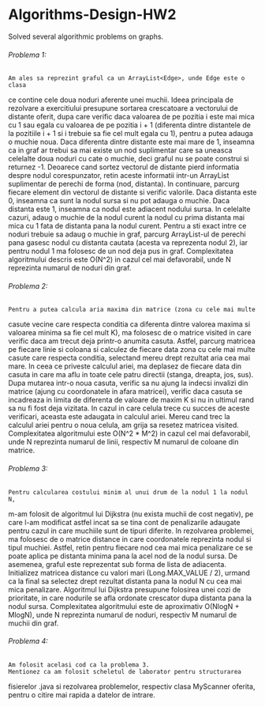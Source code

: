 # Algorithms-Design-HW2
Solved several algorithmic problems on graphs.

###### Problema 1:
	Am ales sa reprezint graful ca un ArrayList<Edge>, unde Edge este o clasa
ce contine cele doua noduri aferente unei muchii. Ideea principala de rezolvare
a exercitiului presupune sortarea crescatoare a vectorului de distante oferit,
dupa care verific daca valoarea de pe pozitia i este mai mica cu 1 sau egala cu
valoarea de pe pozitia i + 1 (diferenta dintre distantele de la pozitiile i + 1
si i trebuie sa fie cel mult egala cu 1), pentru a putea adauga o muchie noua.
Daca diferenta dintre distante este mai mare de 1, inseamna ca in graf ar 
trebui sa mai existe un nod suplimentar care sa uneasca celelalte doua noduri
cu cate o muchie, deci graful nu se poate construi si returnez -1. Deoarece 
cand sortez vectorul de distante pierd informatia despre nodul corespunzator,
retin aceste informatii intr-un ArrayList suplimentar de perechi de forma 
(nod, distanta). In continuare, parcurg fiecare element din vectorul de 
distante si verific valorile. Daca distanta este 0, inseamna ca sunt la nodul
sursa si nu pot adauga o muchie. Daca distanta este 1, inseamna ca nodul este
adiacent nodului sursa. In celelalte cazuri, adaug o muchie de la nodul curent
la nodul cu prima distanta mai mica cu 1 fata de distanta pana la nodul curent.
Pentru a sti exact intre ce noduri trebuie sa adaug o muchie in graf, parcurg
ArrayList-ul de perechi pana gasesc nodul cu distanta cautata (acesta va
reprezenta nodul 2), iar pentru nodul 1 ma folosesc de un nod deja pus in graf.
Complexitatea algoritmului descris este O(N^2) in cazul cel mai defavorabil, 
unde N reprezinta numarul de noduri din graf.
###### Problema 2:
	Pentru a putea calcula aria maxima din matrice (zona cu cele mai multe
casute vecine care respecta conditia ca diferenta dintre valorea maxima si
valoarea minima sa fie cel mult K), ma folosesc de o matrice visited in care
verific daca am trecut deja printr-o anumita casuta. Astfel, parcurg matricea
pe fiecare linie si coloana si calculez de fiecare data zona cu cele mai multe
casute care respecta conditia, selectand mereu drept rezultat aria cea mai 
mare. In ceea ce priveste calculul ariei, ma deplasez de fiecare data din 
casuta in care ma aflu in toate cele patru directii (stanga, dreapta, jos,
sus). Dupa mutarea intr-o noua casuta, verific sa nu ajung la indecsi invalizi
din matrice (ajung cu coordonatele in afara matricei), verific daca casuta se
incadreaza in limita de diferenta de valoare de maxim K si nu in ultimul rand
sa nu fi fost deja vizitata. In cazul in care celula trece cu succes de aceste
verificari, aceasta este adaugata in calculul ariei. Mereu cand trec la 
calculul ariei pentru o noua celula, am grija sa resetez matricea visited.
Complexitatea algoritmului este O(N^2 * M^2) in cazul cel mai defavorabil,
unde N reprezinta numarul de linii, respectiv M numarul de coloane din matrice.

###### Problema 3:
	Pentru calcularea costului minim al unui drum de la nodul 1 la nodul N,
m-am folosit de algoritmul lui Dijkstra (nu exista muchii de cost negativ),
pe care l-am modificat astfel incat sa se tina cont de penalizarile adaugate
pentru cazul in care muchiile sunt de tipuri diferite. In rezolvarea problemei,
ma folosesc de o matrice distance in care coordonatele reprezinta nodul si 
tipul muchiei. Astfel, retin pentru fiecare nod cea mai mica penalizare ce se
poate aplica pe distanta minima pana la acel nod de la nodul sursa. De 
asemenea, graful este reprezentat sub forma de lista de adiacenta. Initializez
matricea distance cu valori mari (Long.MAX_VALUE / 2), urmand ca la final sa
selectez drept rezultat distanta pana la nodul N cu cea mai mica penalizare.
Algoritmul lui Dijkstra presupune folosirea unei cozi de prioritate, in care
nodurile se afla ordonate crescator dupa distanta pana la nodul sursa.
Complexitatea algoritmului este de aproximativ O(NlogN + MlogN), unde N 
reprezinta numarul de noduri, respectiv M numarul de muchii din graf.

###### Problema 4:

	Am folosit acelasi cod ca la problema 3.
	Mentionez ca am folosit scheletul de laborator pentru structurarea 
fisierelor .java si rezolvarea problemelor, respectiv clasa MyScanner
oferita, pentru o citire mai rapida a datelor de intrare.
